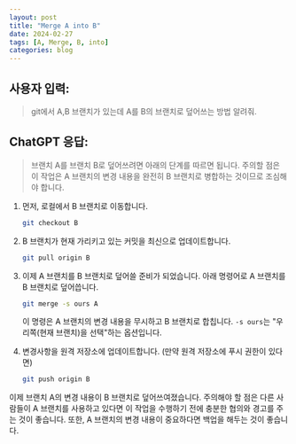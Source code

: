 ```yaml
---
layout: post
title: "Merge A into B"
date: 2024-02-27
tags: [A, Merge, B, into]
categories: blog
---
```


## 사용자 입력:
> git에서 A,B 브랜치가 있는데      A를 B의 브랜치로 덮어쓰는 방법 알려줘.

## ChatGPT 응답:
> 브랜치 A를 브랜치 B로 덮어쓰려면 아래의 단계를 따르면 됩니다. 주의할 점은 이 작업은 A 브랜치의 변경 내용을 완전히 B 브랜치로 병합하는 것이므로 조심해야 합니다.

1. 먼저, 로컬에서 B 브랜치로 이동합니다.
   ```bash
   git checkout B
   ```

2. B 브랜치가 현재 가리키고 있는 커밋을 최신으로 업데이트합니다.
   ```bash
   git pull origin B
   ```

3. 이제 A 브랜치를 B 브랜치로 덮어쓸 준비가 되었습니다. 아래 명령어로 A 브랜치를 B 브랜치로 덮어씁니다.
   ```bash
   git merge -s ours A
   ```

   이 명령은 A 브랜치의 변경 내용을 무시하고 B 브랜치로 합칩니다. `-s ours`는 "우리쪽(현재 브랜치)을 선택"하는 옵션입니다.

4. 변경사항을 원격 저장소에 업데이트합니다. (만약 원격 저장소에 푸시 권한이 있다면)
   ```bash
   git push origin B
   ```

이제 브랜치 A의 변경 내용이 B 브랜치로 덮어쓰여졌습니다. 주의해야 할 점은 다른 사람들이 A 브랜치를 사용하고 있다면 이 작업을 수행하기 전에 충분한 협의와 경고를 주는 것이 좋습니다. 또한, A 브랜치의 변경 내용이 중요하다면 백업을 해두는 것이 좋습니다.

